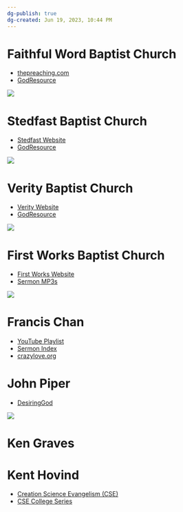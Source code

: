 ```yaml
---
dg-publish: true
dg-created: Jun 19, 2023, 10:44 PM
---
```


# Faithful Word Baptist Church

- [thepreaching.com](https://www.faithfulwordbaptist.org/page5.html)
- [GodResource](https://new.godresource.com/c/faithfulword)

![](https://i.imgur.com/my3qMND.png)


# Stedfast Baptist Church

- [Stedfast Website](https://stedfastbaptistkjv.org/preaching/)
- [GodResource](https://new.godresource.com/c/stedfast)

![](https://i.imgur.com/lvjo7Nt.png)


# Verity Baptist Church

- [Verity Website](https://bannedbutnotbound.com/content-library/)
- [GodResource](https://new.godresource.com/c/verity)

![](https://i.imgur.com/d6CfF6h.png)


# First Works Baptist Church

- [First Works Website](https://www.fwbcla.org/copy-of-end-times-prophecy)
- [Sermon MP3s](https://www.fwbcla.org/copy-of-1-samuel-4)

![](https://i.imgur.com/zDrz5Vp.png)


# Francis Chan

- [YouTube Playlist](https://www.youtube.com/watch?v=NbJNAye7OwQ&list=PLShIIq7gbGU-znH98qjVniUEPSLQO2iqt&index=196)
- [Sermon Index](https://www.sermonindex.net/modules/myvideo/viewcat.php?cid=121)
- [crazylove.org](https://www.crazylove.org/videos)

# John Piper

- [DesiringGod](https://www.desiringgod.org/dates/with-messages)

![](https://i.imgur.com/63TR3Ju.png)


# Ken Graves

# Kent Hovind

- [Creation Science Evangelism (CSE)](https://www.youtube.com/watch?v=KK3eh4Z5Ko4&list=PLEjwIlUNLBaXEX_ALgUsm_f8K4CN7hcuK)
- [CSE College Series](https://www.youtube.com/watch?v=YRlXjt6Y_Ks&list=PLFRNcRr2hqDcC8OtrcyrpIziyLTjgjmSh&index=10)

